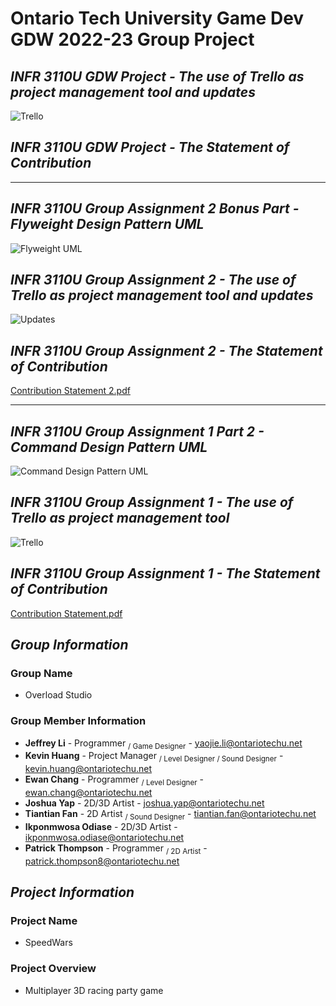 # **Ontario Tech University Game Dev GDW 2022-23 Group Project**

## ***INFR 3110U GDW Project - The use of Trello as project management tool and updates***
![Trello](https://user-images.githubusercontent.com/71342545/205152262-72e93897-caae-4982-8b0b-23a2f8b87626.png)

## ***INFR 3110U GDW Project - The Statement of Contribution***


----------------------------------------------------------------------------------------------------------

## ***INFR 3110U Group Assignment 2 Bonus Part - Flyweight Design Pattern UML***
![Flyweight UML](https://user-images.githubusercontent.com/71342545/201565287-724621b8-3844-4e70-8071-0484b5491df0.png)

## ***INFR 3110U Group Assignment 2 - The use of Trello as project management tool and updates***
![Updates](https://user-images.githubusercontent.com/71342545/201566030-27883a21-bfaf-4872-b7c4-ef94ff662400.png)

## ***INFR 3110U Group Assignment 2 - The Statement of Contribution***
[Contribution Statement 2.pdf](https://github.com/jeffrey9911/GDW22_23-Project-Overload-Studio/files/9999215/Contribution.Statement.2.pdf)

----------------------------------------------------------------------------------------------------------

## ***INFR 3110U Group Assignment 1 Part 2 - Command Design Pattern UML***
![Command Design Pattern UML](https://user-images.githubusercontent.com/71342545/197076219-3cf8abcc-60a1-4ba1-bdfa-badaa04b3d68.png)

## ***INFR 3110U Group Assignment 1 - The use of Trello as project management tool***
![Trello](https://user-images.githubusercontent.com/71342545/197095531-a690b69b-c4a6-470b-8e91-f6378dd8fe73.png)

## ***INFR 3110U Group Assignment 1 - The Statement of Contribution***
[Contribution Statement.pdf](https://github.com/jeffrey9911/GDW22_23-Project-Overload-Studio/files/9835152/Contribution.Statement.pdf)


## ***Group Information***
### **Group Name**
- Overload Studio
### **Group Member Information**
- **Jeffrey Li** - Programmer <sub>/ Game Designer</sub> - yaojie.li@ontariotechu.net
- **Kevin Huang** - Project Manager <sub>/ Level Designer / Sound Designer</sub> - kevin.huang@ontariotechu.net
- **Ewan Chang** - Programmer <sub>/ Level Designer</sub> - ewan.chang@ontariotechu.net
- **Joshua Yap** - 2D/3D Artist - joshua.yap@ontariotechu.net
- **Tiantian Fan** - 2D Artist <sub>/ Sound Designer</sub> - tiantian.fan@ontariotechu.net
- **Ikponmwosa Odiase** - 2D/3D Artist - ikponmwosa.odiase@ontariotechu.net
- **Patrick Thompson** - Programmer <sub>/ 2D Artist</sub> - patrick.thompson8@ontariotechu.net

## ***Project Information***
### **Project Name**
- SpeedWars
### **Project Overview**
- Multiplayer 3D racing party game
